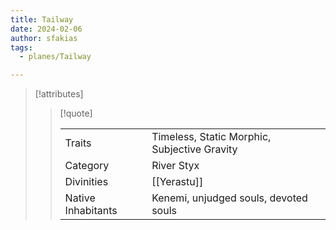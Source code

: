 ```yaml
---
title: Tailway
date: 2024-02-06
author: sfakias
tags:
  - planes/Tailway

---
```

> [!attributes]
> 
> > [!quote]
> >
> > | | |
> > | --- | --- |
> > | Traits | Timeless, Static Morphic, Subjective Gravity |
> > | Category | River Styx |
> > | Divinities | [[Yerastu]] |
> > | Native Inhabitants | Kenemi, unjudged souls, devoted souls |